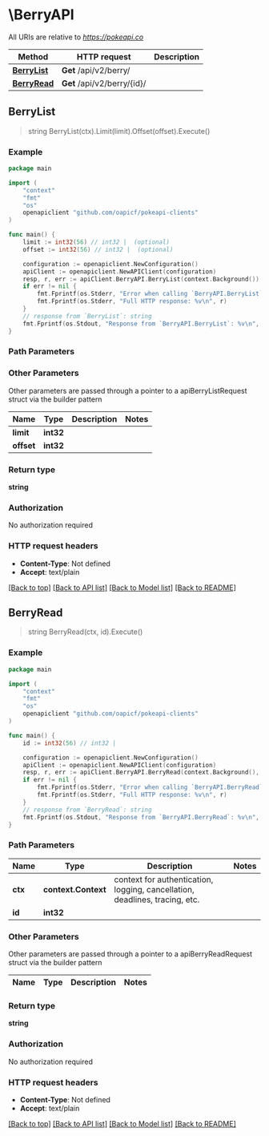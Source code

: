 # \BerryAPI

All URIs are relative to *https://pokeapi.co*

Method | HTTP request | Description
------------- | ------------- | -------------
[**BerryList**](BerryAPI.md#BerryList) | **Get** /api/v2/berry/ | 
[**BerryRead**](BerryAPI.md#BerryRead) | **Get** /api/v2/berry/{id}/ | 



## BerryList

> string BerryList(ctx).Limit(limit).Offset(offset).Execute()



### Example

```go
package main

import (
	"context"
	"fmt"
	"os"
	openapiclient "github.com/oapicf/pokeapi-clients"
)

func main() {
	limit := int32(56) // int32 |  (optional)
	offset := int32(56) // int32 |  (optional)

	configuration := openapiclient.NewConfiguration()
	apiClient := openapiclient.NewAPIClient(configuration)
	resp, r, err := apiClient.BerryAPI.BerryList(context.Background()).Limit(limit).Offset(offset).Execute()
	if err != nil {
		fmt.Fprintf(os.Stderr, "Error when calling `BerryAPI.BerryList``: %v\n", err)
		fmt.Fprintf(os.Stderr, "Full HTTP response: %v\n", r)
	}
	// response from `BerryList`: string
	fmt.Fprintf(os.Stdout, "Response from `BerryAPI.BerryList`: %v\n", resp)
}
```

### Path Parameters



### Other Parameters

Other parameters are passed through a pointer to a apiBerryListRequest struct via the builder pattern


Name | Type | Description  | Notes
------------- | ------------- | ------------- | -------------
 **limit** | **int32** |  | 
 **offset** | **int32** |  | 

### Return type

**string**

### Authorization

No authorization required

### HTTP request headers

- **Content-Type**: Not defined
- **Accept**: text/plain

[[Back to top]](#) [[Back to API list]](../README.md#documentation-for-api-endpoints)
[[Back to Model list]](../README.md#documentation-for-models)
[[Back to README]](../README.md)


## BerryRead

> string BerryRead(ctx, id).Execute()



### Example

```go
package main

import (
	"context"
	"fmt"
	"os"
	openapiclient "github.com/oapicf/pokeapi-clients"
)

func main() {
	id := int32(56) // int32 | 

	configuration := openapiclient.NewConfiguration()
	apiClient := openapiclient.NewAPIClient(configuration)
	resp, r, err := apiClient.BerryAPI.BerryRead(context.Background(), id).Execute()
	if err != nil {
		fmt.Fprintf(os.Stderr, "Error when calling `BerryAPI.BerryRead``: %v\n", err)
		fmt.Fprintf(os.Stderr, "Full HTTP response: %v\n", r)
	}
	// response from `BerryRead`: string
	fmt.Fprintf(os.Stdout, "Response from `BerryAPI.BerryRead`: %v\n", resp)
}
```

### Path Parameters


Name | Type | Description  | Notes
------------- | ------------- | ------------- | -------------
**ctx** | **context.Context** | context for authentication, logging, cancellation, deadlines, tracing, etc.
**id** | **int32** |  | 

### Other Parameters

Other parameters are passed through a pointer to a apiBerryReadRequest struct via the builder pattern


Name | Type | Description  | Notes
------------- | ------------- | ------------- | -------------


### Return type

**string**

### Authorization

No authorization required

### HTTP request headers

- **Content-Type**: Not defined
- **Accept**: text/plain

[[Back to top]](#) [[Back to API list]](../README.md#documentation-for-api-endpoints)
[[Back to Model list]](../README.md#documentation-for-models)
[[Back to README]](../README.md)

